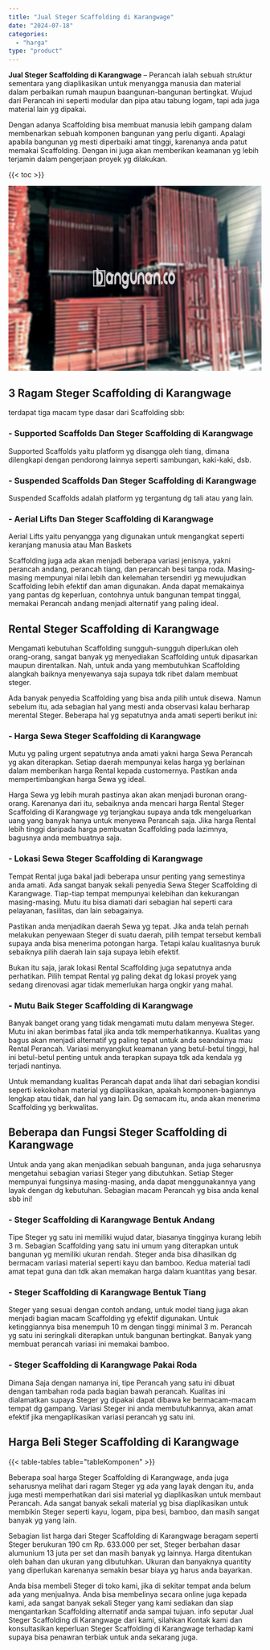 ```yaml
---
title: "Jual Steger Scaffolding di Karangwage"
date: "2024-07-18"
categories: 
  - "harga"
type: "product"
---
```


**Jual Steger Scaffolding di Karangwage** – Perancah ialah sebuah struktur sementara yang diaplikasikan untuk menyangga manusia dan material dalam perbaikan rumah maupun baangunan-bangunan bertingkat. Wujud dari Perancah ini seperti modular dan pipa atau tabung logam, tapi ada juga material lain yg dipakai.

Dengan adanya Scaffolding bisa membuat manusia lebih gampang dalam membenarkan sebuah komponen bangunan yang perlu diganti. Apalagi apabila bangunan yg mesti diperbaiki amat tinggi, karenanya anda patut memakai Scaffolding. Dengan ini juga akan memberikan keamanan yg lebih terjamin dalam pengerjaan proyek yg dilakukan.

{{< toc >}}

![Jual Steger Scaffolding di Karangwage](/images/sewa-scaffolding-steger-09.png)

## 3 Ragam Steger Scaffolding di Karangwage

terdapat tiga macam type dasar dari Scaffolding sbb:

### \- Supported Scaffolds Dan Steger Scaffolding di Karangwage

Supported Scaffolds yaitu platform yg disangga oleh tiang, dimana dilengkapi dengan pendorong lainnya seperti sambungan, kaki-kaki, dsb.

### \- Suspended Scaffolds Dan Steger Scaffolding di Karangwage

Suspended Scaffolds adalah platform yg tergantung dg tali atau yang lain.

### \- Aerial Lifts Dan Steger Scaffolding di Karangwage

Aerial Lifts yaitu penyangga yang digunakan untuk mengangkat seperti keranjang manusia atau Man Baskets

Scaffolding juga ada akan menjadi beberapa variasi jenisnya, yakni perancah andang, perancah tiang, dan perancah besi tanpa roda. Masing-masing mempunyai nilai lebih dan kelemahan tersendiri yg mewujudkan Scaffolding lebih efektif dan aman digunakan. Anda dapat memakainya yang pantas dg keperluan, contohnya untuk bangunan tempat tinggal, memakai Perancah andang menjadi alternatif yang paling ideal.

## Rental Steger Scaffolding di Karangwage

Mengamati kebutuhan Scaffolding sungguh-sungguh diperlukan oleh orang-orang, sangat banyak yg menyediakan Scaffolding untuk dipasarkan maupun direntalkan. Nah, untuk anda yang membutuhkan Scaffolding alangkah baiknya menyewanya saja supaya tdk ribet dalam membuat steger.

Ada banyak penyedia Scaffolding yang bisa anda pilih untuk disewa. Namun sebelum itu, ada sebagian hal yang mesti anda observasi kalau berharap merental Steger. Beberapa hal yg sepatutnya anda amati seperti berikut ini:

### \- Harga Sewa Steger Scaffolding di Karangwage

Mutu yg paling urgent sepatutnya anda amati yakni harga Sewa Perancah yg akan diterapkan. Setiap daerah mempunyai kelas harga yg berlainan dalam memberikan harga Rental kepada customernya. Pastikan anda mempertimbangkan harga Sewa yg ideal.

Harga Sewa yg lebih murah pastinya akan akan menjadi buronan orang-orang. Karenanya dari itu, sebaiknya anda mencari harga Rental Steger Scaffolding di Karangwage yg terjangkau supaya anda tdk mengeluarkan uang yang banyak hanya untuk menyewa Perancah saja. Jika harga Rental lebih tinggi daripada harga pembuatan Scaffolding pada lazimnya, bagusnya anda membuatnya saja.

### \- Lokasi Sewa Steger Scaffolding di Karangwage

Tempat Rental juga bakal jadi beberapa unsur penting yang semestinya anda amati. Ada sangat banyak sekali penyedia Sewa Steger Scaffolding di Karangwage. Tiap-tiap tempat mempunyai kelebihan dan kekurangan masing-masing. Mutu itu bisa diamati dari sebagian hal seperti cara pelayanan, fasilitas, dan lain sebagainya.

Pastikan anda menjadikan daerah Sewa yg tepat. Jika anda telah pernah melakukan penyewaan Steger di suatu daerah, pilih tempat tersebut kembali supaya anda bisa menerima potongan harga. Tetapi kalau kualitasnya buruk sebaiknya pilih daerah lain saja supaya lebih efektif.

Bukan itu saja, jarak lokasi Rental Scaffolding juga sepatutnya anda perhatikan. Pilih tempat Rental yg paling dekat dg lokasi proyek yang sedang direnovasi agar tidak memerlukan harga ongkir yang mahal.

### \- Mutu Baik Steger Scaffolding di Karangwage

Banyak banget orang yang tidak mengamati mutu dalam menyewa Steger. Mutu ini akan berimbas fatal jika anda tdk memperhatikannya. Kualitas yang bagus akan menjadi alternatif yg paling tepat untuk anda seandainya mau Rental Perancah. Variasi menyangkut keamanan yang betul-betul tinggi, hal ini betul-betul penting untuk anda terapkan supaya tdk ada kendala yg terjadi nantinya.

Untuk memandang kualitas Perancah dapat anda lihat dari sebagian kondisi seperti kekokohan material yg diaplikasikan, apakah komponen-bagiannya lengkap atau tidak, dan hal yang lain. Dg semacam itu, anda akan menerima Scaffolding yg berkwalitas.

## Beberapa dan Fungsi Steger Scaffolding di Karangwage

Untuk anda yang akan menjadikan sebuah bangunan, anda juga seharusnya mengetahui sebagian variasi Steger yang dibutuhkan. Setiap Steger mempunyai fungsinya masing-masing, anda dapat menggunakannya yang layak dengan dg kebutuhan. Sebagian macam Perancah yg bisa anda kenal sbb ini!

### \- Steger Scaffolding di Karangwage Bentuk Andang

Tipe Steger yg satu ini memiliki wujud datar, biasanya tingginya kurang lebih 3 m. Sebagian Scaffolding yang satu ini umum yang diterapkan untuk bangunan yg memiliki ukuran rendah. Steger anda bisa dihasilkan dg bermacam variasi material seperti kayu dan bamboo. Kedua material tadi amat tepat guna dan tdk akan memakan harga dalam kuantitas yang besar.

### \- Steger Scaffolding di Karangwage Bentuk Tiang

Steger yang sesuai dengan contoh andang, untuk model tiang juga akan menjadi bagian macam Scaffolding yg efektif digunakan. Untuk ketinggiannya bisa menempuh 10 m dengan tinggi minimal 3 m. Perancah yg satu ini seringkali diterapkan untuk bangunan bertingkat. Banyak yang membuat perancah variasi ini memakai bamboo.

### \- Steger Scaffolding di Karangwage Pakai Roda

Dimana Saja dengan namanya ini, tipe Perancah yang satu ini dibuat dengan tambahan roda pada bagian bawah perancah. Kualitas ini dialamatkan supaya Steger yg dipakai dapat dibawa ke bermacam-macam tempat dg gampang. Variasi Steger ini anda membutuhkannya, akan amat efektif jika mengaplikasikan variasi perancah yg satu ini.

## Harga Beli Steger Scaffolding di Karangwage

{{< table-tables table="tableKomponen" >}}

Beberapa soal harga Steger Scaffolding di Karangwage, anda juga seharusnya melihat dari ragam Steger yg ada yang layak dengan itu, anda juga mesti memperhatikan dari sisi material yg diaplikasikan untuk membaut Perancah. Ada sangat banyak sekali material yg bisa diaplikasikan untuk membikin Steger seperti kayu, logam, pipa besi, bamboo, dan masih sangat banyak yg yang lain.

Sebagian list harga dari Steger Scaffolding di Karangwage beragam seperti Steger berukuran 190 cm Rp. 633.000 per set, Steger berbahan dasar alumunium 13 juta per set dan masih banyak yg lainnya. Harga ditentukan oleh bahan dan ukuran yang dibutuhkan. Ukuran dan banyaknya quantity yang diperlukan karenanya semakin besar biaya yg harus anda bayarkan.

Anda bisa membeli Steger di toko kami, jika di sekitar tempat anda belum ada yang menjualnya. Anda bisa membelinya secara online juga kepada kami, ada sangat banyak sekali Steger yang kami sediakan dan siap mengantarkan Scaffolding alternatif anda sampai tujuan. info seputar Jual Steger Scaffolding di Karangwage dari kami, silahkan Kontak kami dan konsultasikan keperluan Steger Scaffolding di Karangwage terhadap kami supaya bisa penawran terbiak untuk anda sekarang juga.
